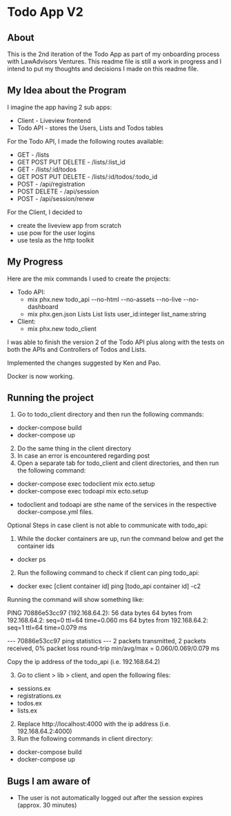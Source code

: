# Todo App V2

## About

This is the 2nd iteration of the Todo App as part of my onboarding process with LawAdvisors Ventures.
This readme file is still a work in progress and I intend to put my thoughts and decisions I made on this readme file.

## My Idea about the Program

I imagine the app having 2 sub apps:
 - Client - Liveview frontend
 - Todo API - stores the Users, Lists and Todos tables

For the Todo API, I made the following routes available:
 - GET - /lists
 - GET POST PUT DELETE - /lists/:list_id
 - GET - /lists/:id/todos
 - GET POST PUT DELETE - /lists/:id/todos/:todo_id
 - POST - /api/registration
 - POST DELETE - /api/session
 - POST - /api/session/renew

For the Client, I decided to 
  - create the liveview app from scratch
  - use pow for the user logins
  - use tesla as the http toolkit

## My Progress

Here are the mix commands I used to create the projects:
* Todo API:
    - mix phx.new todo_api --no-html --no-assets --no-live --no-dashboard
    - mix phx.gen.json Lists List lists user_id:integer list_name:string
* Client:
    - mix phx.new todo_client

I was able to finish the version 2 of the Todo API plus along with the tests on both the APIs and Controllers of Todos and Lists.

Implemented the changes suggested by Ken and Pao.

Docker is now working.

## Running the project

1. Go to todo_client directory and then run the following commands:
  - docker-compose build
  - docker-compose up
2. Do the same thing in the client directory
3. In case an error is encountered regarding post
4. Open a separate tab for todo_client and client directories, and then run the following command:
  - docker-compose exec todoclient mix ecto.setup
  - docker-compose exec todoapi mix ecto.setup
  * todoclient and todoapi are sthe name of the services in the respective docker-compose.yml files.

Optional Steps in case client is not able to communicate with todo_api:
1. While the docker containers are up, run the command below and get the container ids
  - docker ps
2. Run the following command to check if client can ping todo_api:
  - docker exec [client container id] ping [todo_api container id] -c2

  Running the command will show something like:

  PING 70886e53cc97 (192.168.64.2): 56 data bytes
  64 bytes from 192.168.64.2: seq=0 ttl=64 time=0.060 ms
  64 bytes from 192.168.64.2: seq=1 ttl=64 time=0.079 ms

  --- 70886e53cc97 ping statistics ---
  2 packets transmitted, 2 packets received, 0% packet loss
  round-trip min/avg/max = 0.060/0.069/0.079 ms

  Copy the ip address of the todo_api (i.e. 192.168.64.2)

3. Go to client > lib > client, and open the following files:
  - sessions.ex
  - registrations.ex
  - todos.ex
  - lists.ex
2. Replace http://localhost:4000 with the ip address (i.e. 192.168.64.2:4000)
3. Run the following commands in client directory:
  - docker-compose build
  - docker-compose up

## Bugs I am aware of

 - The user is not automatically logged out after the session expires (approx. 30 minutes)